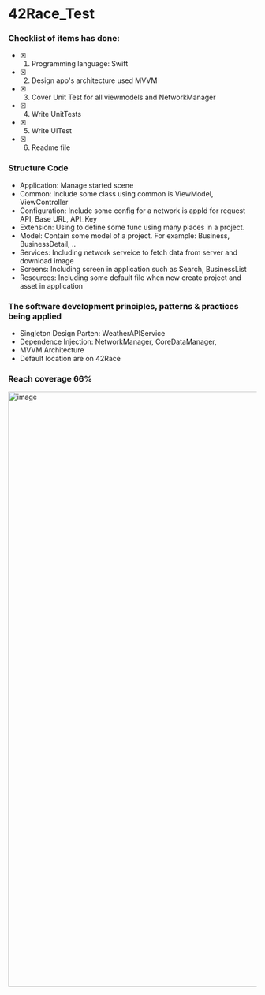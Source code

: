 # 42Race_Test


 ### Checklist of items has done:

- [x] 1. Programming language: Swift
- [x] 2. Design app's architecture used MVVM
- [x] 3. Cover Unit Test for all viewmodels and NetworkManager
- [x] 4. Write UnitTests 
- [x] 5. Write UITest
- [x] 6. Readme file

 ### Structure Code 
 - Application: Manage started scene
 - Common: Include some class using common is ViewModel, ViewController
 - Configuration: Include some config for a network is appId for request API, Base URL, API_Key
 - Extension: Using to define some func using many places in a project.
 - Model: Contain some model of a project. For example: Business, BusinessDetail, .. 
 - Services: Including network serveice to fetch data from server and download image
 - Screens: Including screen in application such as Search, BusinessList
 - Resources: Including some default file when new create project and asset in application
 
 ### The software development principles, patterns & practices being applied
 * Singleton Design Parten: WeatherAPIService
 * Dependence Injection: NetworkManager, CoreDataManager,
 * MVVM Architecture
 * Default location are on 42Race 

### Reach coverage 66% 
<img width="1208" alt="image" src="https://user-images.githubusercontent.com/19536343/153632349-4b79b399-46c9-4c65-b5d2-9ac0e6862887.png">
